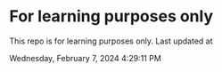 # For learning purposes only
This repo is for learning purposes only.
Last updated at

Wednesday, February 7, 2024 4:29:11 PM

